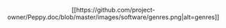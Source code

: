 <p align="center">
[[https://github.com/project-owner/Peppy.doc/blob/master/images/software/genres.png|alt=genres]]
</p>